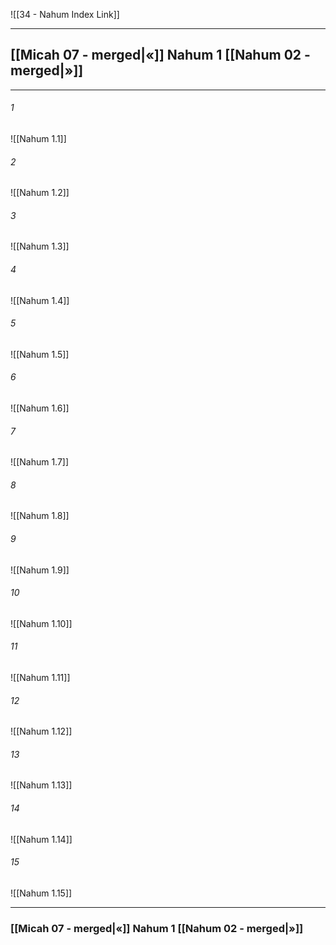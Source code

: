 ![[34 - Nahum Index Link]]

---
##  [[Micah 07 - merged|«]] Nahum 1 [[Nahum 02 - merged|»]]

---

###### 1
![[Nahum 1.1]] 

###### 2
![[Nahum 1.2]] 

###### 3
![[Nahum 1.3]] 

###### 4
![[Nahum 1.4]]

###### 5 
![[Nahum 1.5]] 

###### 6
![[Nahum 1.6]] 

###### 7
![[Nahum 1.7]] 

###### 8
![[Nahum 1.8]] 

###### 9
![[Nahum 1.9]] 

###### 10
![[Nahum 1.10]] 

###### 11
![[Nahum 1.11]] 

###### 12
![[Nahum 1.12]]

###### 13
![[Nahum 1.13]] 

###### 14
![[Nahum 1.14]] 

###### 15
![[Nahum 1.15]]


---
###  [[Micah 07 - merged|«]] Nahum 1 [[Nahum 02 - merged|»]]